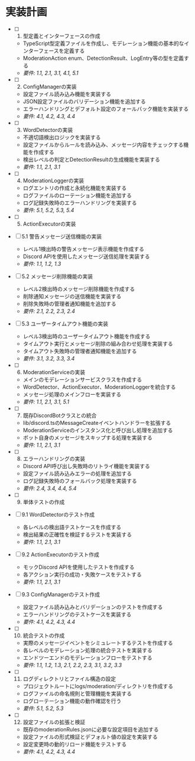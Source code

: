 # 実装計画

- [ ] 1. 型定義とインターフェースの作成

  - TypeScript型定義ファイルを作成し、モデレーション機能の基本的なインターフェースを定義する
  - ModerationAction enum、DetectionResult、LogEntry等の型を定義する
  - _要件: 1.1, 2.1, 3.1, 4.1, 5.1_

- [ ] 2. ConfigManagerの実装
  - 設定ファイル読み込み機能を実装する
  - JSON設定ファイルのバリデーション機能を追加する
  - エラーハンドリングとデフォルト設定のフォールバック機能を実装する
  - _要件: 4.1, 4.2, 4.3, 4.4_

- [ ] 3. WordDetectorの実装
  - 不適切語検出ロジックを実装する
  - 設定ファイルからルールを読み込み、メッセージ内容をチェックする機能を作成する
  - 検出レベルの判定とDetectionResultの生成機能を実装する
  - _要件: 1.1, 2.1, 3.1_

- [ ] 4. ModerationLoggerの実装
  - ログエントリの作成と永続化機能を実装する
  - ログファイルのローテーション機能を追加する
  - ログ記録失敗時のエラーハンドリングを実装する
  - _要件: 5.1, 5.2, 5.3, 5.4_

- [ ] 5. ActionExecutorの実装
- [ ] 5.1 警告メッセージ送信機能の実装
  - レベル1検出時の警告メッセージ表示機能を作成する
  - Discord APIを使用したメッセージ送信処理を実装する
  - _要件: 1.1, 1.2, 1.3_

- [ ] 5.2 メッセージ削除機能の実装
  - レベル2検出時のメッセージ削除機能を作成する
  - 削除通知メッセージの送信機能を実装する
  - 削除失敗時の管理者通知機能を追加する
  - _要件: 2.1, 2.2, 2.3, 2.4_

- [ ] 5.3 ユーザータイムアウト機能の実装
  - レベル3検出時のユーザータイムアウト機能を作成する
  - タイムアウト実行とメッセージ削除の組み合わせ処理を実装する
  - タイムアウト失敗時の管理者通知機能を追加する
  - _要件: 3.1, 3.2, 3.3, 3.4_

- [ ] 6. ModerationServiceの実装
  - メインのモデレーションサービスクラスを作成する
  - WordDetector、ActionExecutor、ModerationLoggerを統合する
  - メッセージ処理のメインフローを実装する
  - _要件: 1.1, 2.1, 3.1, 5.1_

- [ ] 7. 既存DiscordBotクラスとの統合
  - lib/discord.tsのMessageCreateイベントハンドラーを拡張する
  - ModerationServiceのインスタンス化と呼び出し処理を追加する
  - ボット自身のメッセージをスキップする処理を実装する
  - _要件: 1.1, 2.1, 3.1_

- [ ] 8. エラーハンドリングの実装
  - Discord API呼び出し失敗時のリトライ機能を実装する
  - 設定ファイル読み込みエラーの処理を追加する
  - ログ記録失敗時のフォールバック処理を実装する
  - _要件: 2.4, 3.4, 4.4, 5.4_

- [ ] 9. 単体テストの作成
- [ ] 9.1 WordDetectorのテスト作成
  - 各レベルの検出語テストケースを作成する
  - 検出結果の正確性を検証するテストを実装する
  - _要件: 1.1, 2.1, 3.1_

- [ ] 9.2 ActionExecutorのテスト作成
  - モックDiscord APIを使用したテストを作成する
  - 各アクション実行の成功・失敗ケースをテストする
  - _要件: 1.1, 2.1, 3.1_

- [ ] 9.3 ConfigManagerのテスト作成
  - 設定ファイル読み込みとバリデーションのテストを作成する
  - エラーハンドリングのテストケースを実装する
  - _要件: 4.1, 4.2, 4.3, 4.4_

- [ ] 10. 統合テストの作成
  - 実際のメッセージイベントをシミュレートするテストを作成する
  - 各レベルのモデレーション処理の統合テストを実装する
  - エンドツーエンドのモデレーションフローをテストする
  - _要件: 1.1, 1.2, 1.3, 2.1, 2.2, 2.3, 3.1, 3.2, 3.3_

- [ ] 11. ログディレクトリとファイル構造の設定
  - プロジェクトルートにlogs/moderation/ディレクトリを作成する
  - ログファイルの命名規則と管理機能を実装する
  - ログローテーション機能の動作確認を行う
  - _要件: 5.1, 5.2, 5.3_

- [ ] 12. 設定ファイルの拡張と検証
  - 既存のmoderationRules.jsonに必要な設定項目を追加する
  - 設定ファイルの形式検証とデフォルト値の設定を実装する
  - 設定変更時の動的リロード機能をテストする
  - _要件: 4.1, 4.2, 4.3, 4.4_